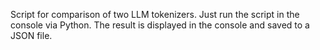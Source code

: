 Script for comparison of two LLM tokenizers.
Just run the script in the console via Python. 
The result is displayed in the console and saved to a JSON file.
